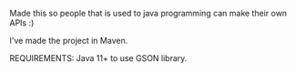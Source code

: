 Made this so people that is used to java programming can make their own APIs :)

I've made the project in Maven.


REQUIREMENTS:
Java 11+ to use GSON library.
